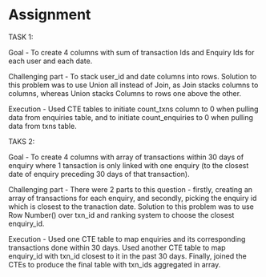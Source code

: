 # Assignment
TASK 1:

Goal - To create 4 columns with sum of transaction Ids and Enquiry Ids for each user and each date. 

Challenging part - To stack user_id and date columns into rows. Solution to this problem was to use Union all instead of Join, as Join stacks columns to columns, whereas Union stacks Columns to rows one above the other. 

Execution - Used CTE tables to initiate count_txns column to 0 when pulling data from enquiries table, and to initiate count_enquiries to 0 when pulling data from txns table. 

TAKS 2:

Goal - To create 4 columns with array of transactions within 30 days of enquiry where 1 tansaction is only linked with one enquiry (to the closest date of enquiry preceding 30 days of that transaction).

Challenging part - There were 2 parts to this question - firstly, creating an array of transactions for each enquiry, and secondly, picking the enquiry id which is closest to the tranaction date. Solution to this problem was to use Row Number() over txn_id and ranking system to choose the closest enquiry_id.

Execution - Used one CTE table to map enquiries and its corresponding transactions done within 30 days.
Used another CTE table to map enquiry_id with txn_id closest to it in the past 30 days. 
Finally, joined the CTEs to produce the final table with txn_ids aggregated in array.
